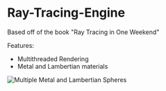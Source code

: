 # Ray-Tracing-Engine

Based off of the book "Ray Tracing in One Weekend"

Features:
- Multithreaded Rendering
- Metal and Lambertian materials

![Multiple Metal and Lambertian Spheres](https://github.com/AdityaDhiman-4/Ray-Tracing-Engine/blob/main/multiple-spheres.ppm?raw=true)

